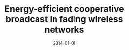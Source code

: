 ---
title: "Energy-efficient cooperative broadcast in fading wireless networks"
collection: publications
permalink: /publication/2014-01-01-Energy-efficient-cooperative-broadcast-in-fading-wireless-networks
pubtype: conference
date: 2014-01-01
venue: 'In the proceedings of IEEE INFOCOM 2014 - IEEE Conference on Computer Communications'
authors:  Chenxi Qiu,  Haiying Shen,  Lei Yu
citation: ' Chenxi Qiu,  Haiying Shen,  Lei Yu, &quot;Energy-efficient cooperative broadcast in fading wireless networks.&quot; In the proceedings of IEEE INFOCOM 2014 - IEEE Conference on Computer Communications, 2014.'
---